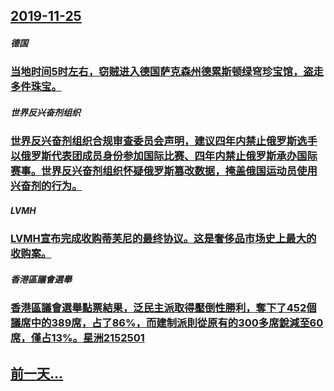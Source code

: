 ## [2019-11-25](/zh/news/2019/11/25/index.md)

##### 德国
### [ 当地时间5时左右，窃贼进入德国萨克森州德累斯顿绿穹珍宝馆，盗走多件珠宝。 ](/zh/news/2019/11/25/当地时间5时左右-窃贼进入德国萨克森州德累斯顿绿穹珍宝馆-盗走多件珠宝.md)
##### 世界反兴奋剂组织
### [ 世界反兴奋剂组织合规审查委员会声明，建议四年内禁止俄罗斯选手以俄罗斯代表团成员身份参加国际比赛、四年内禁止俄罗斯承办国际赛事。世界反兴奋剂组织怀疑俄罗斯篡改数据，掩盖俄国运动员使用兴奋剂的行为。 ](/zh/news/2019/11/25/世界反兴奋剂组织合规审查委员会声明-建议四年内禁止俄罗斯选手以俄罗斯代表团成员身份参加国际比赛-四年内禁止俄罗斯承办国.md)
##### LVMH
### [ LVMH宣布完成收购蒂芙尼的最终协议。这是奢侈品市场史上最大的收购案。 ](/zh/news/2019/11/25/LVMH宣布完成收购蒂芙尼的最终协议-这是奢侈品市场史上最大的收购案.md)
##### 香港區議會選舉
### [香港區議會選舉點票結果，泛民主派取得壓倒性勝利，奪下了452個議席中的389席，占了86%，而建制派則從原有的300多席銳減至60席，僅占13%。星洲2152501](/zh/news/2019/11/25/香港區議會選舉點票結果-泛民主派取得壓倒性勝利-奪下了452個議席中的389席-占了86-而建制派則從原有的300多席.md)
## [前一天...](/zh/news/2019/11/24/index.md)

